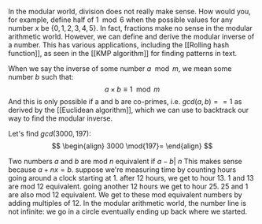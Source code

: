 In the modular world, division does not really make sense. How would you, for example, define  half of $1 \mod{6}$ when the possible values for any number $x$ be $\{0, 1,2,3,4,5\}$. In fact, fractions make no sense in the modular arithmetic world. However, we can define and derive the modular inverse of a number. This has various applications, including the [[Rolling hash function]], as seen in the [[KMP algorithm]] for finding patterns in text.

When we say the inverse of some number $a \mod{m}$, we mean some number $b$ such that:
$$
a\times b \equiv 1 \mod{m}
$$
And this is only possible if a and b are co-primes, i.e.  $gcd(a, b) == 1$ as derived by the [[Euclidean algorithm]], which we can use to backtrack our way to find the modular inverse.

Let's find $gcd(3000, 197)$:
$$
\begin{align}
3000 \mod{197}=
\end{align}
$$


Two numbers $a$ and $b$ are mod $n$ equivalent if $a-b| \ n$ 
This makes sense because $a + nx=b$. suppose we're measuring time by counting hours going around a clock starting at 1. after 12 hours, we get to hour 13. 1 and 13 are mod 12 equivalent. going another 12 hours we get to hour 25. 
25 and 1 are also mod 12 equivalent. We get to these mod equivalent numbers by adding multiples of 12. In the modular arithmetic world, the number line is not infinite: we go in a circle eventually ending up back where we started. 
